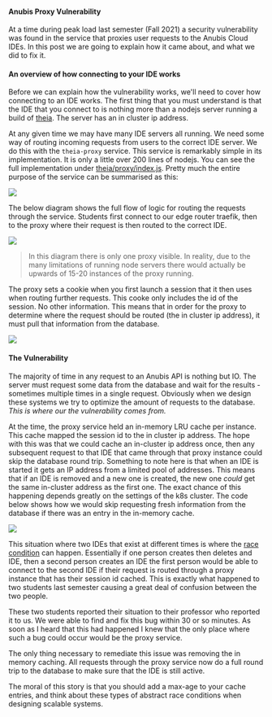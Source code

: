 <preview>

#### Anubis Proxy Vulnerability

At a time during peak load last semester (Fall 2021) a security vulnerability was found in the
service that proxies user requests to the Anubis Cloud IDEs. In this post we are going to explain
how it came about, and what we did to fix it.

</preview>

#### An overview of how connecting to your IDE works

Before we can explain how the vulnerability works, we'll need to cover how connecting
to an IDE works. The first thing that you must understand is that the IDE that you connect
to is nothing more than a nodejs server running a build of [theia](https://theia-ide.org/).
The server has an in cluster ip address.

At any given time we may have many IDE servers all running. We need some way of routing
incoming requests from users to the correct IDE server. We do this with the `theia-proxy` service.
This service is remarkably simple in its implementation. It is only a little over 200 lines of nodejs.
You can see the full implementation under 
[theia/proxy/index.js](https://github.com/AnubisLMS/Anubis/blob/master/theia/proxy/index.js). Pretty much the
entire purpose of the service can be summarised as this:

![](https://github.com/AnubisLMS/Anubis/raw/9bceb5a28a7eced88832c742113eee392e158c88/docs/design-tex/figures/theia-proxy-caching2.png)

The below diagram shows the full flow of logic for routing the requests through the service. Students
first connect to our edge router traefik, then to the proxy where their request is then routed to the
correct IDE.

![](https://github.com/AnubisLMS/Anubis/raw/fbcf815d831a16da127f9bbad5a6152262a2ee0f/docs/design-tex/figures/theia-proxy-caching-mmd.png)

> In this diagram there is only one proxy visible. In reality, due to the many limitations of running
> node servers there would actually be upwards of 15-20 instances of the proxy running.

The proxy sets a cookie when you first launch a session that it then uses when routing
further requests. This cooke only includes the id of the session. No other information.
This means that in order for the proxy to determine where the request should be routed 
(the in cluster ip address), it must pull that information from the database.

![](https://github.com/AnubisLMS/Anubis/raw/9bceb5a28a7eced88832c742113eee392e158c88/docs/design-tex/figures/theia-proxy-caching3.png)

#### The Vulnerability

The majority of time in any request to an Anubis API is nothing but IO. The server must request some 
data from the database and wait for the results - sometimes multiple times in a single request. 
Obviously when we design these systems we try to optimize the amount of requests to the database.
*This is where our the vulnerability comes from.*

At the time, the proxy service held an in-memory LRU cache per instance. This cache mapped the session id to the
in cluster ip address. The hope with this was that we could cache an in-cluster ip address once, then 
any subsequent request to that IDE that came through that proxy instance could skip the database round trip.
Something to note here is that when an IDE is started it gets an IP address from a limited pool of addresses.
This means that if an IDE is removed and a new one is created, the new one *could* get the same in-cluster 
address as the first one. The exact chance of this happening depends greatly on the settings of the k8s cluster.
The code below shows how we would skip requesting fresh information from the database if there was an entry in 
the in-memory cache.

![](https://github.com/AnubisLMS/Anubis/raw/9bceb5a28a7eced88832c742113eee392e158c88/docs/design-tex/figures/theia-proxy-caching1.png)

This situation where two IDEs that exist at different times is where the 
[race condition](https://en.wikipedia.org/wiki/Race_condition) can happen. Essentially if one person creates
then deletes and IDE, then a second person creates an IDE the first person would be able to connect to the
second IDE if their request is routed through a proxy instance that has their session id cached. This is
exactly what happened to two students last semester causing a great deal of confusion between the two people.

These two students reported their situation to their professor who reported it to us. We were able to find and
fix this bug within 30 or so minutes. As soon as I heard that this had happened I knew that the only place where such
a bug could occur would be the proxy service.

The only thing necessary to remediate this issue was removing the in memory caching. All requests through the proxy
service now do a full round trip to the database to make sure that the IDE is still active.

The moral of this story is that you should add a max-age to your cache entries, and think about these types of
abstract race conditions when designing scalable systems.
